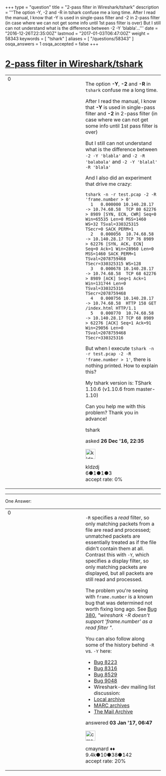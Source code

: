 +++
type = "question"
title = "2-pass filter in Wireshark/tshark"
description = '''The option -Y, -2 and -R in tshark confuse me a long time. After I read the manual, I know that -Y is used in single-pass filter and -2 in 2-pass filter (in case where we can not get some info until 1st pass filter is over) But I still can not understand what is the difference between -2 -Y &#x27;blabla&#x27;...'''
date = "2016-12-26T22:35:00Z"
lastmod = "2017-01-03T06:47:00Z"
weight = 58343
keywords = [ "tshark" ]
aliases = [ "/questions/58343" ]
osqa_answers = 1
osqa_accepted = false
+++

<div class="headNormal">

# [2-pass filter in Wireshark/tshark](/questions/58343/2-pass-filter-in-wiresharktshark)

</div>

<div id="main-body">

<div id="askform">

<table id="question-table" style="width:100%;"><colgroup><col style="width: 50%" /><col style="width: 50%" /></colgroup><tbody><tr class="odd"><td style="width: 30px; vertical-align: top"><div class="vote-buttons"><span id="post-58343-upvote" class="ajax-command post-vote up" rel="nofollow" title="I like this post (click again to cancel)"> </span><div id="post-58343-score" class="post-score" title="current number of votes">0</div><span id="post-58343-downvote" class="ajax-command post-vote down" rel="nofollow" title="I dont like this post (click again to cancel)"> </span> <span id="favorite-mark" class="ajax-command favorite-mark" rel="nofollow" title="mark/unmark this question as favorite (click again to cancel)"> </span><div id="favorite-count" class="favorite-count"></div></div></td><td><div id="item-right"><div class="question-body"><p>The option <strong>-Y</strong>, <strong>-2</strong> and <strong>-R</strong> in <code>tshark</code> confuse me a long time.</p><p>After I read the manual, I know that <strong>-Y</strong> is used in single-pass filter and <strong>-2</strong> in 2-pass filter (in case where we can not get some info until 1st pass filter is over)</p><p>But I still can not understand what is the difference between <code>-2 -Y 'blabla'</code> and <code>-2 -R 'balabala'</code> and <code>-2 -Y 'blalal' -R 'blala'</code></p><p>And I also did an experiment that drive me crazy:</p><pre><code>tshark -n -r test.pcap -2 -R &#39;frame.number &gt; 0&#39;
  1   0.000000 10.140.28.17 -&gt; 10.74.68.58  TCP 80 62276 &gt; 8989 [SYN, ECN, CWR] Seq=0 Win=65535 Len=0 MSS=1460 WS=32 TSval=330325315 TSecr=0 SACK_PERM=1
  2   0.000056  10.74.68.58 -&gt; 10.140.28.17 TCP 76 8989 &gt; 62276 [SYN, ACK, ECN] Seq=0 Ack=1 Win=28960 Len=0 MSS=1460 SACK_PERM=1 TSval=2078759468 TSecr=330325315 WS=128
  3   0.000678 10.140.28.17 -&gt; 10.74.68.58  TCP 68 62276 &gt; 8989 [ACK] Seq=1 Ack=1 Win=131744 Len=0 TSval=330325316 TSecr=2078759468
  4   0.000756 10.140.28.17 -&gt; 10.74.68.58  HTTP 158 GET /index.html HTTP/1.1
  5   0.000770  10.74.68.58 -&gt; 10.140.28.17 TCP 68 8989 &gt; 62276 [ACK] Seq=1 Ack=91 Win=29056 Len=0 TSval=2078759468 TSecr=330325316</code></pre><p>But when I execute <code>tshark -n -r test.pcap -2 -R 'frame.number &gt; 1'</code>, there is nothing printed. How to explain this?</p><p>My tshark version is: TShark 1.10.6 (v1.10.6 from master-1.10)</p><p>Can you help me with this problem? Thank you in advance!</p></div><div id="question-tags" class="tags-container tags"><span class="post-tag tag-link-tshark" rel="tag" title="see questions tagged &#39;tshark&#39;">tshark</span></div><div id="question-controls" class="post-controls"></div><div class="post-update-info-container"><div class="post-update-info post-update-info-user"><p>asked <strong>26 Dec '16, 22:35</strong></p><img src="https://secure.gravatar.com/avatar/32b68811c8e23407ddf05b9f11cb0d56?s=32&amp;d=identicon&amp;r=g" class="gravatar" width="32" height="32" alt="kldzdj&#39;s gravatar image" /><p><span>kldzdj</span><br />
<span class="score" title="6 reputation points">6</span><span title="1 badges"><span class="badge1">●</span><span class="badgecount">1</span></span><span title="1 badges"><span class="silver">●</span><span class="badgecount">1</span></span><span title="3 badges"><span class="bronze">●</span><span class="badgecount">3</span></span><br />
<span class="accept_rate" title="Rate of the user&#39;s accepted answers">accept rate:</span> <span title="kldzdj has no accepted answers">0%</span></p></div></div><div id="comments-container-58343" class="comments-container"></div><div id="comment-tools-58343" class="comment-tools"></div><div class="clear"></div><div id="comment-58343-form-container" class="comment-form-container"></div><div class="clear"></div></div></td></tr></tbody></table>

------------------------------------------------------------------------

<div class="tabBar">

<span id="sort-top"></span>

<div class="headQuestions">

One Answer:

</div>

</div>

<span id="58479"></span>

<div id="answer-container-58479" class="answer">

<table style="width:100%;"><colgroup><col style="width: 50%" /><col style="width: 50%" /></colgroup><tbody><tr class="odd"><td style="width: 30px; vertical-align: top"><div class="vote-buttons"><span id="post-58479-upvote" class="ajax-command post-vote up" rel="nofollow" title="I like this post (click again to cancel)"> </span><div id="post-58479-score" class="post-score" title="current number of votes">0</div><span id="post-58479-downvote" class="ajax-command post-vote down" rel="nofollow" title="I dont like this post (click again to cancel)"> </span></div></td><td><div class="item-right"><div class="answer-body"><p><code>-R</code> specifies a <em>read</em> filter, so only matching packets from a file are read and processed; unmatched packets are essentially treated as if the file didn't contain them at all. Contrast this with <code>-Y</code>, which specifies a display filter, so only matching packets are displayed, but all packets are still read and processed.</p><p>The problem you're seeing with <code>frame.number</code> is a known bug that was determined not worth fixing long ago. See <a href="https://bugs.wireshark.org/bugzilla/show_bug.cgi?id=380">Bug 380</a>, <em>"wireshark -R doesn't support 'frame.number' as a read filter "</em>.</p><p>You can also follow along some of the history behind <code>-R</code> vs. <code>-Y</code> here:</p><ul><li><a href="https://bugs.wireshark.org/bugzilla/show_bug.cgi?id=8223">Bug 8223</a></li><li><a href="https://bugs.wireshark.org/bugzilla/show_bug.cgi?id=8316">Bug 8316</a></li><li><a href="https://bugs.wireshark.org/bugzilla/show_bug.cgi?id=8529">Bug 8529</a></li><li><a href="https://bugs.wireshark.org/bugzilla/show_bug.cgi?id=9048">Bug 9048</a></li><li>Wireshark-dev mailing list discussion:</li><li><a href="https://www.wireshark.org/lists/wireshark-dev/201303/msg00008.html">Local archive</a></li><li><a href="https://marc.info/?l=wireshark-dev&amp;m=136220351121519">MARC archives</a></li><li><a href="https://www.mail-archive.com/wireshark-dev@wireshark.org/msg27170.html">The Mail Archive</a></li></ul></div><div class="answer-controls post-controls"></div><div class="post-update-info-container"><div class="post-update-info post-update-info-user"><p>answered <strong>03 Jan '17, 06:47</strong></p><img src="https://secure.gravatar.com/avatar/55158e2322c4e365a5e0a4a0ac3fbcef?s=32&amp;d=identicon&amp;r=g" class="gravatar" width="32" height="32" alt="cmaynard&#39;s gravatar image" /><p><span>cmaynard ♦♦</span><br />
<span class="score" title="9361 reputation points"><span>9.4k</span></span><span title="10 badges"><span class="badge1">●</span><span class="badgecount">10</span></span><span title="38 badges"><span class="silver">●</span><span class="badgecount">38</span></span><span title="142 badges"><span class="bronze">●</span><span class="badgecount">142</span></span><br />
<span class="accept_rate" title="Rate of the user&#39;s accepted answers">accept rate:</span> <span title="cmaynard has 108 accepted answers">20%</span></p></div></div><div id="comments-container-58479" class="comments-container"></div><div id="comment-tools-58479" class="comment-tools"></div><div class="clear"></div><div id="comment-58479-form-container" class="comment-form-container"></div><div class="clear"></div></div></td></tr></tbody></table>

</div>

<div class="paginator-container-left">

</div>

</div>

</div>

